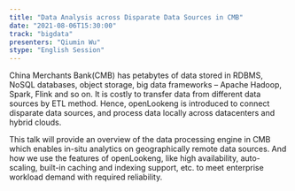 ```yaml
---
title: "Data Analysis across Disparate Data Sources in CMB"
date: "2021-08-06T15:30:00" 
track: "bigdata"
presenters: "Qiumin Wu"
stype: "English Session"
---
```

China Merchants Bank(CMB) has petabytes of data stored in RDBMS, NoSQL databases, object storage, big data frameworks – Apache Hadoop, Spark, Flink and so on. It is costly to transfer data from different data sources by ETL method. Hence, openLookeng is introduced to connect disparate data sources, and process data locally across datacenters and hybrid clouds. 
 

 This talk will provide an overview of the data processing engine in CMB which enables in-situ analytics on geographically remote data sources. And how we use the features of openLookeng, like high availability, auto-scaling, built-in caching and indexing support, etc. to meet enterprise workload demand with required reliability.